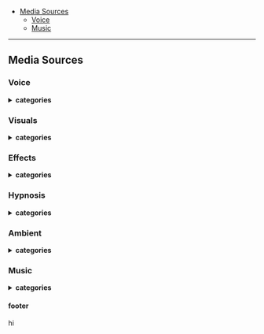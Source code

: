 
- [Media Sources](#Media-Sources)
    - [Voice](#Voice)
    - [Music](#Music)

-----------------

## Media Sources


### Voice 

<details>
<summary><strong>categories</strong></summary>

- Foreign language
- ASMR

</details>


### Visuals

<details>
<summary><strong>categories</strong></summary>


- Location
- Scene
    - Long car ride home as sun is setting
- Visualizers
    - lofi livestreams
    - music video visualizers
    - relaxing webm
    - trippy webm
- Screensavers
- Aerial footage

</details>


### Effects


<details>
<summary><strong>categories</strong></summary>

- Wavelengths
    - alpha
    - beta
- Color Noise
    - white
    - brown
    - pink


</details>

### Hypnosis



<details>
<summary><strong>categories</strong></summary>


</details>



### Ambient

<details>
<summary><strong>categories</strong></summary>


- Locations
    - Library
    - Coffeeshop
    - Airplane cabin
- Specific sound

</details>


### Music

<details>
<summary><strong>categories</strong></summary>

- Jazz
- Classical
- Lofi

</details>


#### footer

hi
